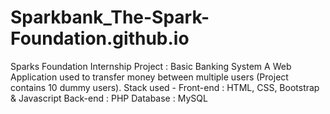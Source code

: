 # Sparkbank_The-Spark-Foundation.github.io
Sparks Foundation Internship Project : Basic Banking System A Web Application used to transfer money between multiple users (Project contains 10 dummy users).  Stack used -  Front-end : HTML, CSS, Bootstrap &amp; Javascript  Back-end : PHP  Database : MySQL
